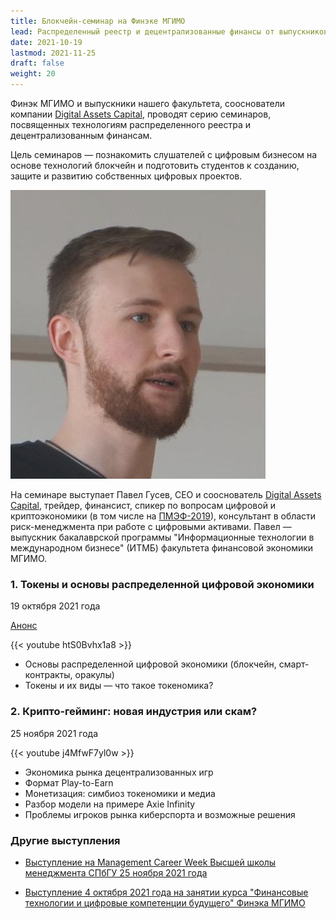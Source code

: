 ```yaml
---
title: Блокчейн-семинар на Финэке МГИМО
lead: Распределенный реестр и децентрализованные финансы от выпускников Финэка МГИМО
date: 2021-10-19
lastmod: 2021-11-25
draft: false
weight: 20
---
```


<!--
Блокчейн-семинар на Финэке МГИМО: распределенный реестр и децентрализованные финансы
-->

[dac]: https://t.me/da_capital

Финэк МГИМО и выпускники нашего факультета, сооснователи компании
[Digital Assets Capital][dac],
проводят серию семинаров, посвященных технологиям распределенного реестра
и децентрализованным финансам.

Цель семинаров — познакомить слушателей с цифровым бизнесом на основе технологий
блокчейн и подготовить студентов к созданию, защите и развитию
собственных цифровых проектов.

<div class="float-left mr-3 pt-2">
<img 
    src="/images/person/pavel_gusev.jpg"
    alt="Павел Гусев"
    title="Павел Гусев"
    class="rounded-photo"
/>
</div>

[pmef]: https://vk.com/wall-100987259_588

На семинаре выступает Павел Гусев, CEO и сооснователь [Digital Assets Capital][dac],
трейдер, финансист, спикер по вопросам цифровой и криптоэкономики
(в том числе на [ПМЭФ-2019][pmef]),
консультант в области риск-менеджмента при работе с цифровыми активами.
Павел — выпускник бакалаврской программы
"Информационные технологии в международном бизнесе" (ИТМБ)
факультета финансовой экономики МГИМО.

### 1. Токены и основы распределенной цифровой экономики

19 октября 2021 года

[Анонс](https://www.facebook.com/odinmgimo/photos/a.1637177886585538/2643793399257310/)

{{< youtube htS0Bvhx1a8 >}}

<p>

- Основы распределенной цифровой экономики (блокчейн, смарт-контракты, оракулы)
- Токены и их виды — что такое токеномика?

### 2. Крипто-гейминг: новая индустрия или скам?

25 ноября 2021 года

{{< youtube j4MfwF7yl0w >}}

<p>

- Экономика рынка децентрализованных игр
- Формат Play-to-Earn
- Монетизация: симбиоз токеномики и медиа
- Разбор модели на примере Axie Infinity
- Проблемы игроков рынка киберспорта и возможные решения

### Другие выступления

- [Выступление на Management Career Week Высшей школы менеджмента СПбГУ 25 ноября 2021 года](https://gsom.spbu.ru/all_news/event2021-11-25_7/)

- [Выступление 4 октября 2021 года на занятии курса "Финансовые технологии и цифровые компетенции будущего" Финэка МГИМО](https://finec.mgimo.ru/blog/alumni-talk-about-play-finance-and-blockchain/)

<!--

Темы семинара:

- Основы распределенной цифровой экономики (блокчейн, смарт-контракты, оракулы)
- Токены и их виды — что такое токеномика?
- Биржи, трейдинг, деривативы и управление риском
- Криптогейминг — "спорт с холодным расчетом"
- Информационная безопасность
- Медиапроекты
- Безумие NFT и что его подталкивает
- Венчурные проекты в области распределенного реестра
- Анализ данных и программирование в криптоэкономике

---

Хотите узнать о новых мероприятиях и конкурсах по блокчейну - подписывайтесь на почтовую рассылку:

-->
